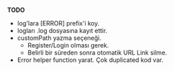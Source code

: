 **TODO**

* log'lara [ERROR] prefix'i koy.
* logları .log dosyasına kayıt ettir.
* customPath yazma seçeneği.
    * Register/Login olması gerek.
    * Belirli bir süreden sonra otomatik URL Link silme.
* Error helper function yarat. Çok duplicated kod var.    

